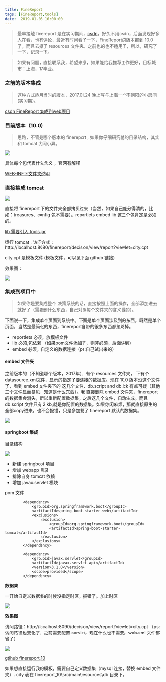 ```yaml
---
title: FineReport
tags: [FineReport,tools]
date:  2019-01-06 16:00:00
---
```



> 最早接触 finereport 是在实习期间，[csdn](https://blog.csdn.net/qq_30009669/article/details/54710492#reply)，好久不用csdn，后面发现好多人在看，也有评论，最近有时间看了一下，FineReport的版本都到 10.0 了，而且去掉了 resources 文件夹。之前也的也不适用了，所以，研究了一下，记录一下。


> 如果有问题，直接联系我，希望来撩，如果能给我推荐工作更好，目标城市：上海，17毕业。


<!--more-->

### 之前的版本集成


> 这种方式适用当时的版本，2017.01.24 晚上写与上海一个不朝阳的小房间(实习期)。

[csdn FineReport 集成到web项目 ](https://blog.csdn.net/qq_30009669/article/details/54710492)



### 目前版本（10.0）

> 思路，不管是哪个版本的 finereport , 如果你仔细研究他的目录结构，其实和 tomcat 大同小异。

![](https://beer-1256523277.cos.ap-shanghai.myqcloud.com/blog/20190106162908.png)

具体每个包代表什么含义 ，官网有解释

[WEB-INF下文件夹说明](http://help.finereport.com/doc-view-1912.html)

### 直接集成 tomcat 
![](https://beer-1256523277.cos.ap-shanghai.myqcloud.com/blog/20190106163352.png)

直接将    finereport 下的文件夹全部拷贝过来（当然，如果自己能分得清的，比如：treasures、config 包不需要）。reportlets  embed  lib 这三个包肯定是必须的。

[lib 需要引入 tools.jar](http://help.finereport.com/doc-view-2475.html)


运行  tomcat , 访问方式： http://localhost:8080/finereport/decision/view/report?viewlet=city.cpt

city.cpt 是模板文件 (模板文件，可以见下面 github 链接)

效果图：

![](https://beer-1256523277.cos.ap-shanghai.myqcloud.com/blog/20190106163845.png)

### 集成到项目中

> 如果你是要集成整个 决策系统的话，直接按照上面的操作，全部添加进去就好了（需要删什么东西，自己对照每个文件夹的含义斟酌）。


下面说一下，集成单个页面到系统中。下面是单个页面涉及到的东西。既然是单个页面，当然是最简化的东西，finereport自带的很多东西都忽略掉。

- reportlets 必须。放模板文件
- lib 必须,包依赖 （如果pom文件添加了，则非必须，后面讲到）
- embed 必须。自定义的数据连接（ps:自己试出来的）


#### embed 文件夹

之前版本的（不知道哪个版本，2017年），有个 resources 文件夹， 下有个 datasource.xml文件，显示的指定了要连接的数据库。现在 10.0 版本没这个文件了，看到 embed 文件夹下的 这几个文件，db.script and db.lck 有点可疑（其他三个文件显而易见，知道是什么东西）。我 直接删除 embed 文件夹，finereport 的数据集会消失，所以重新配置数据集，之后这几个文件，自动生成。而且 db.script 文件只有 2 kb,就是你配置的数据集。如果你闲麻烦，那就直接原生的全部copy进来，也不会报错，只是多加载了 finereport 默认的数据集。

![](https://beer-1256523277.cos.ap-shanghai.myqcloud.com/blog/20190106195258.png)


#### springboot 集成

目录结构

![](https://beer-1256523277.cos.ap-shanghai.myqcloud.com/blog/20190106200717.png)

- 新建 springboot 项目
- 增加 webapp 目录
- 排除自身 tomcat 依赖
- 增加 javax.servlet 模块


pom 文件

```
        <dependency>
            <groupId>org.springframework.boot</groupId>
            <artifactId>spring-boot-starter-web</artifactId>
            <exclusions>
                <exclusion>
                    <groupId>org.springframework.boot</groupId>
                    <artifactId>spring-boot-starter-tomcat</artifactId>
                </exclusion>
            </exclusions>
        </dependency>

        <dependency>
            <groupId>javax.servlet</groupId>
            <artifactId>javax.servlet-api</artifactId>
            <version>3.1.0</version>
            <scope>provided</scope>
        </dependency>
```

**数据集**

一开始自定义数据集的时候没指定时区，报错了。加上时区

![](https://beer-1256523277.cos.ap-shanghai.myqcloud.com/blog/20190106201638.png)


**效果图**

访问路径：http://localhost:8090/decision/view/report?viewlet=city.cpt （ps:访问路径也变化了，之前需要配置 servlet，现在什么也不需要，web.xml 文件都省了）

![](https://beer-1256523277.cos.ap-shanghai.myqcloud.com/blog/20190106202046.png)

[gtihub finereport_10](https://github.com/yangyang5214/finereport/tree/master/finereport_10)


如果想直接运行我的模板，需要自己定义数据集（mysql 连接，替换 embed 文件夹）. city 表在 finereport_10\src\main\resources\db 目录下。

